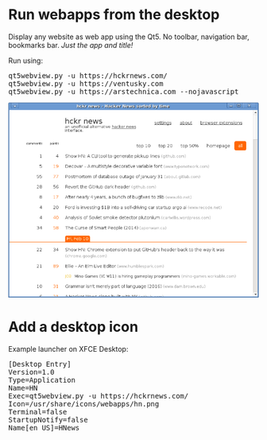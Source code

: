 # Run webapps from the desktop

Display any website as web app using the Qt5.
No toolbar, navigation bar, bookmarks bar. <i>Just the app and title!</i>

Run using:
<pre>
qt5webview.py -u https://hckrnews.com/
qt5webview.py -u https://ventusky.com
qt5webview.py -u https://arstechnica.com --nojavascript
</pre>

<img src="screenshot.png">

# Add a desktop icon 

Example launcher on XFCE Desktop:
<pre>
[Desktop Entry]
Version=1.0
Type=Application
Name=HN
Exec=qt5webview.py -u https://hckrnews.com/
Icon=/usr/share/icons/webapps/hn.png
Terminal=false
StartupNotify=false
Name[en_US]=HNews
</pre>
